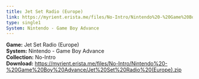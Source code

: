 ```yaml
---
title: Jet Set Radio (Europe)
link: https://myrient.erista.me/files/No-Intro/Nintendo%20-%20Game%20Boy%20Advance/Jet%20Set%20Radio%20(Europe).zip
type: single1
System: Nintendo - Game Boy Advance
---
```

<b>Game:</b> Jet Set Radio (Europe)<br>
<b>System:</b> Nintendo - Game Boy Advance<br>
<b>Collection:</b> No-Intro<br>
<b>Download:</b> https://myrient.erista.me/files/No-Intro/Nintendo%20-%20Game%20Boy%20Advance/Jet%20Set%20Radio%20(Europe).zip